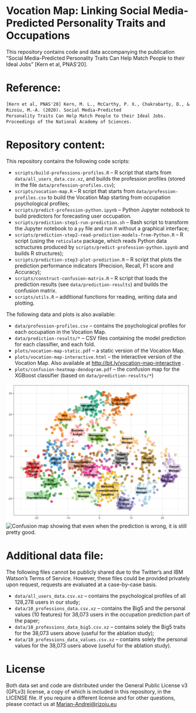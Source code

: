Vocation Map: Linking Social Media-Predicted Personality Traits and
Occupations
================

This repository contains code and data accompanying the publication
“Social Media-Predicted Personality Traits Can Help Match People to
their Ideal Jobs” \[Kern et al,
    PNAS’20\].

# Reference:

    [Kern et al, PNAS'20] Kern, M. L., McCarthy, P. X., Chakrabarty, D., & Rizoiu, M.-A. (2020). Social Media-Predicted
    Personality Traits Can Help Match People to their Ideal Jobs. Proceedings of the National Academy of Sciences.

# Repository content:

This repository contains the following code scripts:

  - `scripts/build-professions-profiles.R` – R script that starts from
    `data/all_users_data.csv.xz`, and builds the profession profiles
    (stored in the file `data/profession-profiles.csv`);
  - `scripts/vocation-map.R` – R script that starts from
    `data/profession-profiles.csv` to build the Vocation Map starting
    from occupation psychological profiles;
  - `scripts/predict-profession-python.ipynb` – Python Jupyter notebook
    to build predictors for forecasting user occupation.
  - `scripts/prediction-step1-run-prediction.sh` – Bash script to
    transform the Jupyter notebook to a `py` file and run it without a
    graphical interface;
  - `scripts/prediction-step2-read-prediction-models-from-Python.R` – R
    script (using the `reticulate` package, which reads Python data
    sctructures produced by `scripts/predict-profession-python.ipynb`
    and builds R structures);
  - `scripts/prediction-step3-plot-prediction.R` – R script that plots
    the prediction performance indicators (Precision, Recall, F1 score
    and Accuracy);
  - `scripts/construct-confusion-matrix.R` – R script that loads the
    prediction results (see `data/prediction-results`) and builds the
    confusion matrix.
  - `scripts/utils.R` – additional functions for reading, writing data
    and plotting.

The following data and plots is also available:

  - `data/profession-profiles.csv` – contains the psychological profiles
    for each occupation in the Vocation Map.
  - `data/prediction-results/*` – CSV files containing the model
    prediction for each classifier, and each fold.
  - `plots/vocation-map-static.pdf` – a static version of the Vocation
    Map.
  - `plots/vocation-map-interactive.html` – the interactive version of
    the Vocation Map. Also available at
    <http://bit.ly/vocation-map-interactive> .
  - `plots/confusion-heatmap-dendogram.pdf` – the confusion map for the
    XGBoost classifier (based on `data/prediction-results/*`)

![A static version of the Vocation Map.](plots/vocation-map-static.png)
![Confusion map showing that even when the prediction is wrong, it is
still pretty good.](plots/confusion-heatmap-dendogram.png)

# Additional data file:

The following files cannot be publicly shared due to the Twitter’s and
IBM Watson’s Terms of Service. However, these files could be provided
privately upon request, requests are evaluated at a case-by-case basis.

  - `data/all_users_data.csv.xz` – contains the psychological profiles
    of all 128,278 users in our study;
  - `data/10_professions_data.csv.xz` – contains the Big5 and the
    personal values (10 features) for 38,073 users in the occupation
    prediction part of the paper;
  - `data/10_professions_data_big5.csv.xz` – contains solely the Big5
    traits for the 38,073 users above (useful for the ablation study);
  - `data/10_professions_data_values.csv.xz` – contains solely the
    personal values for the 38,073 users above (useful for the ablation
    study).

# License

Both data set and code are distributed under the General Public License
v3 (GPLv3) license, a copy of which is included in this repository, in
the LICENSE file. If you require a different license and for other
questions, please contact us at <Marian-Andrei@rizoiu.eu>
